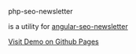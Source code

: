 php-seo-newsletter

is a utility for [angular-seo-newsletter](https://github.com/hugsbrugs/angular-seo-newsletter)

[Visit Demo on Github Pages](http://hugsbrugs.github.io/angular-seo-newsletter)
